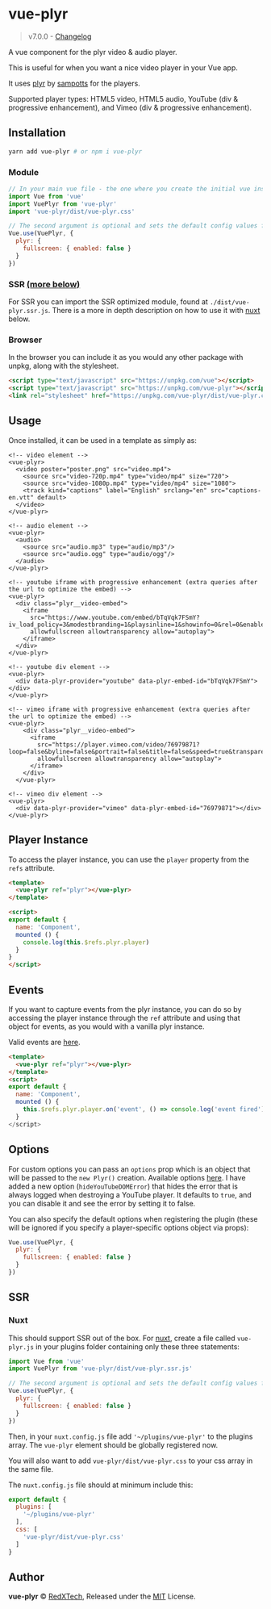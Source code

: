 # vue-plyr
>v7.0.0 - [Changelog](https://github.com/redxtech/vue-plyr/blob/master/changelog.md)

A vue component for the plyr video & audio player.

This is useful for when you want a nice video player in your Vue app.

It uses [plyr](https://plyr.io) by [sampotts](https://github.com/sampotts) for the players.

Supported player types: HTML5 video, HTML5 audio, YouTube (div & progressive
enhancement), and Vimeo (div & progressive enhancement).

## Installation
```bash
yarn add vue-plyr # or npm i vue-plyr
```

### Module
```js
// In your main vue file - the one where you create the initial vue instance.
import Vue from 'vue'
import VuePlyr from 'vue-plyr'
import 'vue-plyr/dist/vue-plyr.css'

// The second argument is optional and sets the default config values for every player.
Vue.use(VuePlyr, {
  plyr: {
    fullscreen: { enabled: false }
  }
})
```

### SSR [(more below)](#ssr)
For SSR you can import the SSR optimized module, found at `./dist/vue-plyr.ssr.js`.
There is a more in depth description on how to use it with [nuxt](#nuxt) below.

### Browser
In the browser you can include it as you would any other package with unpkg, along
with the stylesheet.

```html
<script type="text/javascript" src="https://unpkg.com/vue"></script>
<script type="text/javascript" src="https://unpkg.com/vue-plyr"></script>
<link rel="stylesheet" href="https://unpkg.com/vue-plyr/dist/vue-plyr.css" />
```

## Usage
Once installed, it can be used in a template as simply as:
```vue
<!-- video element -->
<vue-plyr>
  <video poster="poster.png" src="video.mp4">
    <source src="video-720p.mp4" type="video/mp4" size="720">
    <source src="video-1080p.mp4" type="video/mp4" size="1080">
    <track kind="captions" label="English" srclang="en" src="captions-en.vtt" default>
  </video>
</vue-plyr>

<!-- audio element -->
<vue-plyr>
  <audio>
    <source src="audio.mp3" type="audio/mp3"/>
    <source src="audio.ogg" type="audio/ogg"/>
  </audio>
</vue-plyr>

<!-- youtube iframe with progressive enhancement (extra queries after the url to optimize the embed) -->
<vue-plyr>
  <div class="plyr__video-embed">
    <iframe
      src="https://www.youtube.com/embed/bTqVqk7FSmY?iv_load_policy=3&modestbranding=1&playsinline=1&showinfo=0&rel=0&enablejsapi=1"
      allowfullscreen allowtransparency allow="autoplay">
    </iframe>
  </div>
</vue-plyr>

<!-- youtube div element -->
<vue-plyr>
  <div data-plyr-provider="youtube" data-plyr-embed-id="bTqVqk7FSmY"></div>
</vue-plyr>

<!-- vimeo iframe with progressive enhancement (extra queries after the url to optimize the embed) -->
<vue-plyr>
    <div class="plyr__video-embed">
      <iframe
        src="https://player.vimeo.com/video/76979871?loop=false&byline=false&portrait=false&title=false&speed=true&transparent=0&gesture=media"
        allowfullscreen allowtransparency allow="autoplay">
      </iframe>
    </div>
  </vue-plyr>

<!-- vimeo div element -->
<vue-plyr>
  <div data-plyr-provider="vimeo" data-plyr-embed-id="76979871"></div>
</vue-plyr>
```

## Player Instance
To access the player instance, you can use the `player` property from the `refs` attribute.

```html
<template>
  <vue-plyr ref="plyr"></vue-plyr>
</template>

<script>
export default {
  name: 'Component',
  mounted () {
    console.log(this.$refs.plyr.player)
  }
}
</script>
```

## Events
If you want to capture events from the plyr instance, you can do so by
accessing the player instance through the `ref` attribute and using
that object for events, as you would with a vanilla plyr instance.

Valid events are [here](https://github.com/sampotts/plyr#events).

```html
<template>
  <vue-plyr ref="plyr"></vue-plyr>
</template>
<script>
export default {
  name: 'Component',
  mounted () {
    this.$refs.plyr.player.on('event', () => console.log('event fired'))
  }
</script>
```

## Options
For custom options you can pass an `options` prop which is an object
that will be passed to the `new Plyr()` creation. Available options
[here](https://github.com/sampotts/plyr#options). I have added a new
option (`hideYouTubeDOMError`) that hides the error that is always
logged when destroying a YouTube player. It defaults to `true`, and you
can disable it and see the error by setting it to false.

You can also specify the default options when registering the plugin
(these will be ignored if you specify a player-specific options object via props):

```js
Vue.use(VuePlyr, {
  plyr: {
    fullscreen: { enabled: false }
  }
})
```

## SSR
### Nuxt
This should support SSR out of the box. For [nuxt](https://nuxtjs.org/), create a file called `vue-plyr.js` in your plugins folder containing
only these three statements:
```js
import Vue from 'vue'
import VuePlyr from 'vue-plyr/dist/vue-plyr.ssr.js'

// The second argument is optional and sets the default config values for every player.
Vue.use(VuePlyr, {
  plyr: {
    fullscreen: { enabled: false }
  }
})
```
Then, in your `nuxt.config.js` file add `'~/plugins/vue-plyr'` to the plugins array. The `vue-plyr` element should be globally registered now.

You will also want to add `vue-plyr/dist/vue-plyr.css` to your css array in the same file.

The `nuxt.config.js` file should at minimum include this:
```js
export default {
  plugins: [
    '~/plugins/vue-plyr'
  ],
  css: [
    'vue-plyr/dist/vue-plyr.css'
  ]
}
```

## Author
**vue-plyr** © [RedXTech](https://github.com/redxtech), Released under the [MIT](./LICENSE.md) License.
